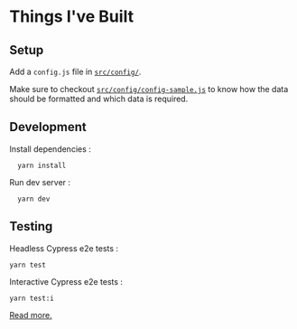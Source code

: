# Things I've Built

## Setup

Add a `config.js` file in [`src/config/`](src/config/).

Make sure to checkout [`src/config/config-sample.js`](src/config/config-sample.js) to know how the data should be formatted and which data is required.

## Development

Install dependencies :

```
  yarn install
```

Run dev server :

```
  yarn dev
```

## Testing

Headless Cypress e2e tests :

```
yarn test
```

Interactive Cypress e2e tests :

```
yarn test:i
```

[Read more.](https://medium.com/@rakannimer/server-rendered-react-firebase-web-app-with-nextjs-af51a6e78d87)
